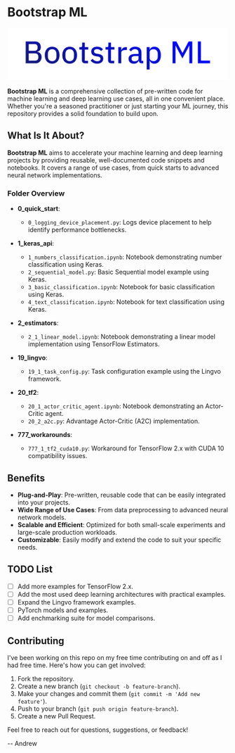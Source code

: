 # Bootstrap ML

![Bootstrap ML Logo](logo.jpg)

**Bootstrap ML** is a comprehensive collection of pre-written code for machine learning and deep learning use cases, all in one convenient place. Whether you're a seasoned practitioner or just starting your ML journey, this repository provides a solid foundation to build upon.

## What Is It About?

**Bootstrap ML** aims to accelerate your machine learning and deep learning projects by providing reusable, well-documented code snippets and notebooks. It covers a range of use cases, from quick starts to advanced neural network implementations.

### Folder Overview

- **0_quick_start**:
  - `0_logging_device_placement.py`: Logs device placement to help identify performance bottlenecks.

- **1_keras_api**:
  - `1_numbers_classification.ipynb`: Notebook demonstrating number classification using Keras.
  - `2_sequential_model.py`: Basic Sequential model example using Keras.
  - `3_basic_classification.ipynb`: Notebook for basic classification using Keras.
  - `4_text_classification.ipynb`: Notebook for text classification using Keras.

- **2_estimators**:
  - `2_1_linear_model.ipynb`: Notebook demonstrating a linear model implementation using TensorFlow Estimators.

- **19_lingvo**:
  - `19_1_task_config.py`: Task configuration example using the Lingvo framework.

- **20_tf2**:
  - `20_1_actor_critic_agent.ipynb`: Notebook demonstrating an Actor-Critic agent.
  - `20_2_a2c.py`: Advantage Actor-Critic (A2C) implementation.

- **777_workarounds**:
  - `777_1_tf2_cuda10.py`: Workaround for TensorFlow 2.x with CUDA 10 compatibility issues.

## Benefits

- **Plug-and-Play**: Pre-written, reusable code that can be easily integrated into your projects.
- **Wide Range of Use Cases**: From data preprocessing to advanced neural network models.
- **Scalable and Efficient**: Optimized for both small-scale experiments and large-scale production workloads.
- **Customizable**: Easily modify and extend the code to suit your specific needs.

## TODO List

- [ ] Add more examples for TensorFlow 2.x.
- [ ] Add the most used deep learning architectures with practical examples.
- [ ] Expand the Lingvo framework examples.
- [ ] PyTorch models and examples.
- [ ] Add enchmarking suite for model comparisons.

## Contributing

I've been working on this repo on my free time contributing on and off as I had free time. Here's how you can get involved:

1. Fork the repository.
2. Create a new branch (`git checkout -b feature-branch`).
3. Make your changes and commit them (`git commit -m 'Add new feature'`).
4. Push to your branch (`git push origin feature-branch`).
5. Create a new Pull Request.

Feel free to reach out for questions, suggestions, or feedback!

-- Andrew
